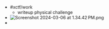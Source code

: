 - #xctf/work
	- writeup physical challenge
- ![Screenshot 2024-03-06 at 1.34.42 PM.png](../assets/Screenshot_2024-03-06_at_1.34.42 PM_1709732094895_0.png)
-